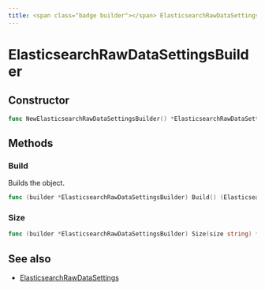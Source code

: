 ```yaml
---
title: <span class="badge builder"></span> ElasticsearchRawDataSettingsBuilder
---
```

# <span class="badge builder"></span> ElasticsearchRawDataSettingsBuilder

## Constructor

```go
func NewElasticsearchRawDataSettingsBuilder() *ElasticsearchRawDataSettingsBuilder
```
## Methods

### <span class="badge object-method"></span> Build

Builds the object.

```go
func (builder *ElasticsearchRawDataSettingsBuilder) Build() (ElasticsearchRawDataSettings, error)
```

### <span class="badge object-method"></span> Size

```go
func (builder *ElasticsearchRawDataSettingsBuilder) Size(size string) *ElasticsearchRawDataSettingsBuilder
```

## See also

 * <span class="badge object-type-struct"></span> [ElasticsearchRawDataSettings](./object-ElasticsearchRawDataSettings.md)

